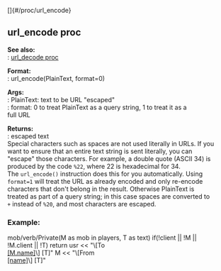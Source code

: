 []{#/proc/url_encode}    
## url_encode proc    
**See also:**    
:   [url_decode proc](/ref/proc/url_decode.md)    
<!-- -->    
**Format:**    
:   url_encode(PlainText, format=0)    
<!-- -->    
**Args:**    
:   PlainText: text to be URL \"escaped\"    
:   format: 0 to treat PlainText as a query string, 1 to treat it as a    
    full URL    
<!-- -->    
**Returns:**    
:   escaped text    
Special characters such as spaces are not used literally in URLs. If you    
want to ensure that an entire text string is sent literally, you can    
\"escape\" those characters. For example, a double quote (ASCII 34) is    
produced by the code `%22`, where 22 is hexadecimal for 34.    
The `url_encode()` instruction does this for you automatically. Using    
`format=1` will treat the URL as already encoded and only re-encode    
characters that don\'t belong in the result. Otherwise PlainText is    
treated as part of a query string; in this case spaces are converted to    
`+` instead of `%20`, and most characters are escaped.    
### Example:    
mob/verb/Private(M as mob in players, T as text) if(!client \|\| !M \|\|    
!M.client \|\| !T) return usr \<\< \"\\\[To    
[\[M.name\]](?msg=%5Burl_encode(M.key)%5D)\\\] \[T\]\" M \<\< \"\\\[From    
[\[name\]](?msg=%5Burl_encode(key)%5D)\\\] \[T\]\"  